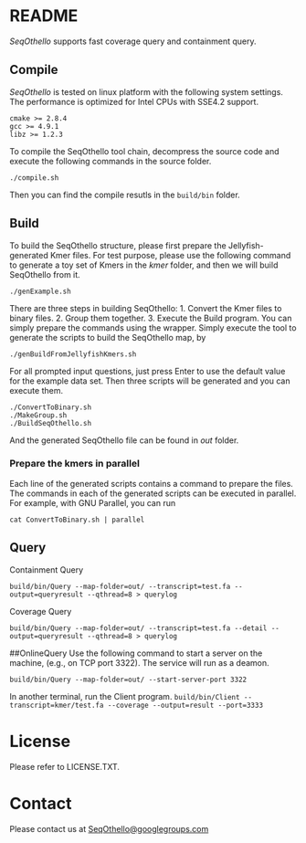
# README 
_SeqOthello_ supports fast coverage query and containment query. 
## Compile
_SeqOthello_ is tested on linux platform with the following system settings. The performance is optimized for Intel CPUs with SSE4.2 support.
```
cmake >= 2.8.4
gcc >= 4.9.1
libz >= 1.2.3
```
To compile the SeqOthello tool chain, decompress the source code and execute the following commands in the source folder.
```
./compile.sh
```
Then you can find the compile resutls in the ```build/bin``` folder. 

## Build
To build the SeqOthello structure, please first prepare the Jellyfish-generated Kmer files. For test purpose, 
   please use the following command to generate a toy set of Kmers in the _kmer_ folder, and then we will build SeqOthello from it.
```
./genExample.sh
```
There are three steps in building SeqOthello: 1. Convert the Kmer files to binary files. 2. Group them together. 3. Execute the Build program. 
You can simply prepare the commands using the wrapper. Simply execute the tool to generate the scripts to build the SeqOthello map, by
```
./genBuildFromJellyfishKmers.sh
```
For all prompted input questions, just press Enter to use the default value for the example data set. Then three scripts will be generated and you can execute them.

```
./ConvertToBinary.sh
./MakeGroup.sh
./BuildSeqOthello.sh
```
And the generated SeqOthello file can be found in _out_ folder.

### Prepare the kmers in parallel
Each line of the generated scripts contains a command to prepare the files. The commands in each of the generated scripts can be executed in parallel. For example, with GNU Parallel, you can run 

``` cat ConvertToBinary.sh | parallel ```

## Query

Containment Query

```build/bin/Query --map-folder=out/ --transcript=test.fa --output=queryresult --qthread=8 > querylog```

Coverage Query

```build/bin/Query --map-folder=out/ --transcript=test.fa --detail --output=queryresult --qthread=8 > querylog```

##OnlineQuery
Use the following command to start a server on the machine, (e.g., on TCP port 3322). The service will run as a deamon.

```build/bin/Query --map-folder=out/ --start-server-port 3322```

In another terminal, run the Client program.
```build/bin/Client --transcript=kmer/test.fa --coverage --output=result --port=3333```


# License 
Please refer to LICENSE.TXT.

# Contact
Please contact us at SeqOthello@googlegroups.com


